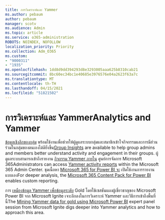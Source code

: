 ```yaml
---
title: การวิเคราะห์และ Yammer
ms.author: pebaum
author: pebaum
manager: scotv
ms.audience: Admin
ms.topic: article
ms.service: o365-administration
ROBOTS: NOINDEX, NOFOLLOW
localization_priority: Priority
ms.collection: Adm_O365
ms.custom:
- "9000311"
- "1935"
ms.openlocfilehash: 1dd8d9dd394293d8e3293005aaa625b8310cab21
ms.sourcegitcommit: 8bc60ec34bc1e40685e3976576e04a2623f63a7c
ms.translationtype: MT
ms.contentlocale: th-TH
ms.lasthandoff: 04/15/2021
ms.locfileid: "51821502"
---
```

# <a name="analytics-and-yammer"></a><span data-ttu-id="68b22-102">การวิเคราะห์และ Yammer</span><span class="sxs-lookup"><span data-stu-id="68b22-102">Analytics and Yammer</span></span>

<span data-ttu-id="68b22-103">[ข้อมูลเชิงลึกของกลุ่ม](https://support.office.com/article/view-group-insights-in-yammer-73f9fa6d-d442-4f25-9194-d5317c9328ab) พร้อมใช้งานเพื่อช่วยให้ผู้ดูแลระบบกลุ่มและสมาชิกเข้าใจกิจกรรมและการมีส่วนร่วมในกลุ่มของตนเองได้ดียิ่งขึ้น</span><span class="sxs-lookup"><span data-stu-id="68b22-103">[Group Insights](https://support.office.com/article/view-group-insights-in-yammer-73f9fa6d-d442-4f25-9194-d5317c9328ab) are available to help group admins and members better understand activity and engagement in their groups.</span></span> <span data-ttu-id="68b22-104">ผู้ดูแลระบบสามารถเข้าถึงรายงาน [กิจกรรม Yammer ภายใน](https://docs.microsoft.com/microsoft-365/admin/activity-reports/yammer-activity-report) ศูนย์การจัดการ Microsoft 365</span><span class="sxs-lookup"><span data-stu-id="68b22-104">Administrators can access [Yammer activity reports](https://docs.microsoft.com/microsoft-365/admin/activity-reports/yammer-activity-report) within the Microsoft 365 Admin Center.</span></span> <span data-ttu-id="68b22-105">ชุดเนื้อหา [Microsoft 365 for Power BI จะ](https://docs.microsoft.com/microsoft-365/admin/usage-analytics/enable-usage-analytics) เปิดใช้งานการรายงานแบบเอง</span><span class="sxs-lookup"><span data-stu-id="68b22-105">For deeper analysis, the [Microsoft 365 Content Pack for Power BI](https://docs.microsoft.com/microsoft-365/admin/usage-analytics/enable-usage-analytics) enables custom reporting.</span></span>

<span data-ttu-id="68b22-106">การ [เหมืองข้อมูล Yammer เพื่อข้อมูลระดับ](https://aka.ms/MiningYammerDataIgnite2017) Gold โดยใช้เซสชันแผงผู้เชี่ยวชาญของ Microsoft Power BI จาก Microsoft Ignite เจาะลึกลงในการวิเคราะห์ Yammer และวิธีการเข้าถึงพื้นที่นี้</span><span class="sxs-lookup"><span data-stu-id="68b22-106">The [Mining Yammer data for gold using Microsoft Power BI](https://aka.ms/MiningYammerDataIgnite2017) expert panel session from Microsoft Ignite digs deeper into Yammer analytics and how to approach this area.</span></span>
